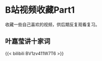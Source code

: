 # B站视频收藏Part1

    
收藏一些自己喜欢的视频，供后期反复观看复习。

## 叶嘉莹讲十家词

{{< bilibili BV1zv411W7T6 >}}















